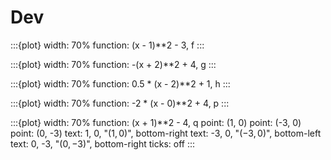 # Dev


:::{plot}
width: 70%
function: (x - 1)**2 - 3, f
:::


:::{plot}
width: 70%
function: -(x + 2)**2 + 4, g
:::


:::{plot}
width: 70%
function: 0.5 * (x - 2)**2 + 1, h
:::

:::{plot}
width: 70%
function: -2 * (x - 0)**2 + 4, p
:::


:::{plot}
width: 70%
function: (x + 1)**2 - 4, q
point: (1, 0)
point: (-3, 0)
point: (0, -3)
text: 1, 0, "$(1, 0)$", bottom-right
text: -3, 0, "$(-3, 0)$", bottom-left
text: 0, -3, "$(0, -3)$", bottom-right
ticks: off
:::




